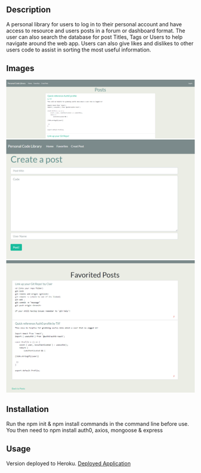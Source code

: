 ## Description ## 

A personal library for users to log in to their personal account and have access to resource and users posts in a forum or dashboard format. 
The user can also search the database for post Titles, Tags or Users to help navigate around the web app. Users can also give likes and dislikes 
to other users code to assist in sorting the most useful information.

## Images ##

![GitHub demo image](./Images/Demo1.png)
![GitHub demo image](./Images/Demo2.png)
![GitHub demo image](./Images/Demo3.png)

## Installation ##

Run the npm init & npm install commands in the command line before use. You then need to npm install auth0, axios, mongoose & express
 
## Usage ##

Version deployed to Heroku.
[Deployed Application](https://personalcodelibrary.herokuapp.com/)
